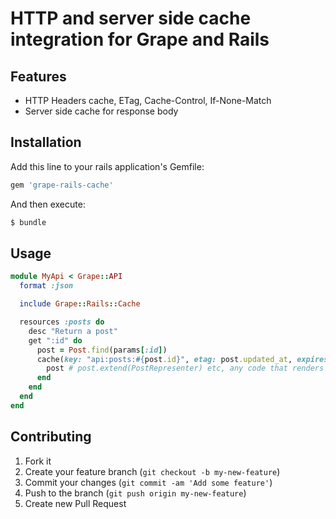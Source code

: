 # HTTP and server side cache integration for Grape and Rails

## Features

- HTTP Headers cache, ETag, Cache-Control, If-None-Match
- Server side cache for response body


## Installation

Add this line to your rails application's Gemfile:

```ruby
gem 'grape-rails-cache'
```

And then execute:

```bash
$ bundle
```

## Usage

```ruby
module MyApi < Grape::API
  format :json

  include Grape::Rails::Cache

  resources :posts do
    desc "Return a post"
    get ":id" do
      post = Post.find(params[:id])
      cache(key: "api:posts:#{post.id}", etag: post.updated_at, expires_in: 2.hours) do
        post # post.extend(PostRepresenter) etc, any code that renders response
      end
    end
  end
end
```

## Contributing

1. Fork it
2. Create your feature branch (`git checkout -b my-new-feature`)
3. Commit your changes (`git commit -am 'Add some feature'`)
4. Push to the branch (`git push origin my-new-feature`)
5. Create new Pull Request

